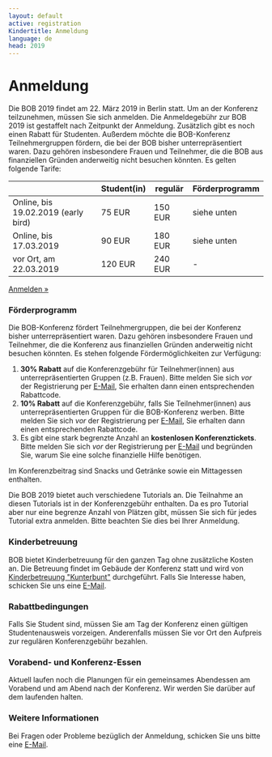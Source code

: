 ```yaml
---
layout: default
active: registration
Kindertitle: Anmeldung
language: de
head: 2019
---
```


# Anmeldung

Die BOB 2019 findet am 22. März 2019 in Berlin statt. Um an der
Konferenz teilzunehmen, müssen Sie sich anmelden.
Die Anmeldegebühr zur BOB 2019 ist gestaffelt nach Zeitpunkt der
Anmeldung. Zusätzlich gibt es noch einen Rabatt für Studenten.
Außerdem möchte die BOB-Konferenz Teilnehmergruppen fördern, die bei der BOB bisher unterrepräsentiert
waren. Dazu gehören insbesondere Frauen und Teilnehmer, die die BOB aus
finanziellen Gründen anderweitig nicht besuchen könnten.
Es gelten folgende Tarife:

<div class="row">
<div class="col-md-3"></div>
<div class="col-md-6">
<div class="table-responsive">
<table class="table table-bordered table-striped">
  <thead>
    <tr>
      <th class="text-nowrap text-center"></th>
      <th class="text-nowrap text-center">Student(in)</th>
      <th class="text-nowrap text-center">regulär</th>
      <th class="text-nowrap text-center">Förderprogramm</th>
    </tr>
  </thead>
  <tbody>
    <tr>
      <td class="text-nowrap text-center">Online, bis 19.02.2019 (early bird)</td>
      <td class="text-nowrap text-right">75 EUR</td>
      <td class="text-nowrap text-right">150 EUR</td>
      <td class="text-nowrap text-right">siehe unten</td>
    </tr>
    <tr>
      <td class="text-nowrap text-center">Online, bis 17.03.2019</td>
      <td class="text-nowrap text-right">90 EUR</td>
      <td class="text-nowrap text-right">180 EUR</td>
      <td class="text-nowrap text-right">siehe unten</td>
    </tr>
    <tr>
      <td class="text-nowrap text-center">vor Ort, am 22.03.2019</td>
      <td class="text-nowrap text-right">120 EUR</td>
      <td class="text-nowrap text-right">240 EUR</td>
      <td class="text-nowrap text-right">-</td>
    </tr>
  </tbody>
</table>
</div>
</div>
</div>

<div class="row">
  <div class="col-md-4"></div>
  <div class="col-md-4">
    <p class="text-center"><a class="btn btn-primary" href="https://ti.to/bob/bob2019/" role="button">Anmelden &raquo;</a></p>
  </div>
</div>

### Förderprogramm

Die BOB-Konferenz fördert Teilnehmergruppen, die bei
der Konferenz bisher unterrepräsentiert
waren. Dazu gehören insbesondere Frauen und Teilnehmer, die die Konferenz aus
finanziellen Gründen anderweitig nicht besuchen könnten. Es stehen
folgende Fördermöglichkeiten zur Verfügung:

<ol>
<li><b>30% Rabatt</b> auf die Konferenzgebühr für Teilnehmer(innen) aus
unterrepräsentierten Gruppen (z.B. Frauen). Bitte melden Sie sich <i>vor</i> der
Registrierung per <a href="mailto:konferenz@bobkonf.de">E-Mail</a>, Sie erhalten
dann einen entsprechenden Rabattcode.</li>
<li><b>10% Rabatt</b> auf die Konferenzgebühr, falls Sie Teilnehmer(innen)
aus unterrepräsentierten Gruppen für die BOB-Konferenz werben.
Bitte melden Sie sich <i>vor</i> der
Registrierung per <a href="mailto:konferenz@bobkonf.de">E-Mail</a>, Sie erhalten
dann einen entsprechenden Rabattcode.</li>
<li>Es gibt eine stark begrenzte Anzahl an <b>kostenlosen Konferenztickets</b>.
Bitte melden Sie sich <i>vor</i> der
Registrierung per <a href="mailto:konferenz@bobkonf.de">E-Mail</a> und begründen
Sie, warum Sie eine solche finanzielle Hilfe benötigen.</li>
</ol>


Im Konferenzbeitrag sind Snacks und Getränke sowie ein Mittagessen
enthalten.

Die BOB 2019 bietet auch verschiedene Tutorials an. Die Teilnahme an
diesen Tutorials ist in der Konferenzgebühr enthalten. Da es pro Tutorial
aber nur eine begrenze Anzahl von Plätzen gibt, müssen Sie sich für jedes
Tutorial extra anmelden. Bitte beachten Sie dies bei Ihrer Anmeldung.

### Kinderbetreuung

BOB bietet Kinderbetreuung für den ganzen Tag ohne zusätzliche Kosten
an.
Die Betreuung findet im Gebäude der Konferenz statt und wird von
[Kinderbetreuung "Kunterbunt"](http://www.hochzeit-kinderbetreuung.de)
durchgeführt.
Falls Sie Interesse haben, schicken Sie uns eine
[E-Mail](mailto:konferenz@bobkonf.de).

### Rabattbedingungen

Falls Sie Student sind, müssen Sie am Tag der Konferenz einen gültigen
Studentenausweis vorzeigen. Anderenfalls müssen Sie vor Ort den Aufpreis zur
regulären Konferenzgebühr bezahlen.

### Vorabend- und Konferenz-Essen

Aktuell laufen noch die Planungen für ein gemeinsames Abendessen am Vorabend und
am Abend nach der Konferenz. Wir werden Sie darüber auf dem laufenden halten.

<!--
Wir haben einen Tisch im  [I Due
Forni](https://www.tripadvisor.com/Restaurant_Review-g187323-d886780-Reviews-I_Due_Forni-Berlin.html)
für den Abend vor der Konferenz (22. Februar) reserviert, um 19:00.  (Pay your
own way.)

Außerdem veranstaltet BOB ein Konferenz-Abendessen im [Max &
Moritz](http://www.maxundmoritzberlin.de/), das zwischen 18:30 und
19:00 anfängt, direkt nach der Konferenz also.  
Dies erfordert vorherige Registrierung auf unserer
[Registrierungsseite](https://ti.to/bob/bob2018/).
-->
### Weitere Informationen

Bei Fragen oder Probleme bezüglich der Anmeldung, schicken Sie uns bitte
eine [E-Mail](mailto:konferenz@bobkonf.de).
